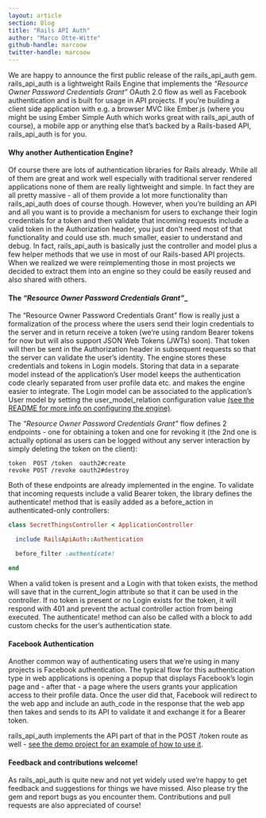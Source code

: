 ```yaml
---
layout: article
section: Blog
title: "Rails API Auth"
author: "Marco Otte-Witte"
github-handle: marcoow
twitter-handle: marcoow
---
```

We are happy to announce the first public release of the rails_api_auth gem. rails_api_auth is a lightweight Rails Engine that implements the _“Resource Owner Password Credentials Grant”_ OAuth 2.0 flow as well as Facebook authentication and is built for usage in API projects. If you’re building a client side application with e.g. a browser MVC like Ember.js (where you might be using Ember Simple Auth which works great with rails_api_auth of course), a mobile app or anything else that’s backed by a Rails-based API, rails_api_auth is for you.
<!--break-->

#### Why another Authentication Engine?

Of course there are lots of authentication libraries for Rails already. While all of them are great and work well especially with traditional server rendered applications none of them are really lightweight and simple. In fact they are all pretty massive - all of them provide a lot more functionality than rails_api_auth does of course though. However, when you’re building an API and all you want is to provide a mechanism for users to exchange their login credentials for a token and then validate that incoming requests include a valid token in the Authorization header, you just don’t need most of that functionality and could use sth. much smaller, easier to understand and debug. In fact, rails_api_auth is basically just the controller and model plus a few helper methods that we use in most of our Rails-based API projects. When we realized we were reimplementing those in most projects we decided to extract them into an engine so they could be easily reused and also shared with others.

#### The _“Resource Owner Password Credentials Grant”__

The “Resource Owner Password Credentials Grant” flow is really just a formalization of the process where the users send their login credentials to the server and in return receive a token (we’re using random Bearer tokens for now but will also support JSON Web Tokens (JWTs) soon). That token will then be sent in the Authorization header in subsequent requests so that the server can validate the user’s identity. The engine stores these credentials and tokens in Login models. Storing that data in a separate model instead of the application’s User model keeps the authentication code clearly separated from user profile data etc. and makes the engine easier to integrate. The Login model can be associated to the application’s User model by setting the user_model_relation configuration value [(see the README for more info on configuring the engine)](https://github.com/simplabs/rails_api_auth#configuration).

The _“Resource Owner Password Credentials Grant”_ flow defines 2 endpoints - one for obtaining a token and one for revoking it (the 2nd one is actually optional as users can be logged without any server interaction by simply deleting the token on the client):

```
token  POST /token  oauth2#create
revoke POST /revoke oauth2#destroy
```

Both of these endpoints are already implemented in the engine. To validate that incoming requests include a valid Bearer token, the library defines the authenticate! method that is easily added as a before_action in authenticated-only controllers:

```ruby
class SecretThingsController < ApplicationController

  include RailsApiAuth::Authentication

  before_filter :authenticate!

end
```
When a valid token is present and a Login with that token exists, the method will save that in the current_login attribute so that it can be used in the controller. If no token is present or no Login exists for the token, it will respond with 401 and prevent the actual controller action from being executed. The authenticate! method can also be called with a block to add custom checks for the user’s authentication state.

#### Facebook Authentication

Another common way of authenticating users that we’re using in many projects is Facebook authentication. The typical flow for this authentication type in web applications is opening a popup that displays Facebook’s login page and - after that - a page where the users grants your application access to their profile data. Once the user did that, Facebook will redirect to the web app and include an auth_code in the response that the web app then takes and sends to its API to validate it and exchange it for a Bearer token.

rails_api_auth implements the API part of that in the POST /token route as well - [see the demo project for an example of how to use it](https://github.com/simplabs/rails_api_auth-demo#facebook-authentication).

#### Feedback and contributions welcome!

As rails_api_auth is quite new and not yet widely used we’re happy to get feedback and suggestions for things we have missed. Also please try the gem and report bugs as you encounter them. Contributions and pull requests are also appreciated of course!